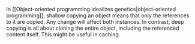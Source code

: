 ---
---

In [[Object-oriented programming idealizes genetics|object-oriented programming]], shallow copying an object means that only the references to it are copied. Any change will affect both instances. In contrast, deep copying is all about cloning the entire object, including the referenced content itself. This might be useful in caching. 